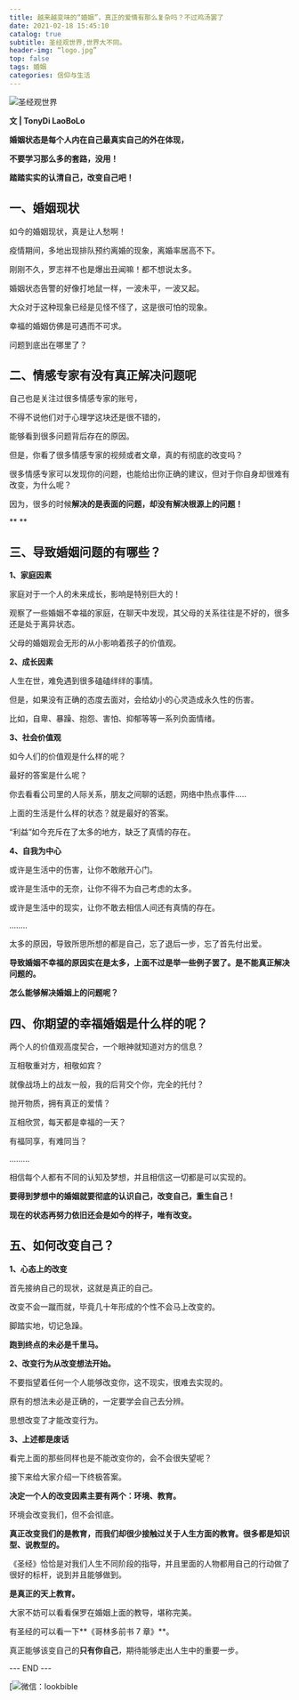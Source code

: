 ```yaml
---
title: 越来越变味的“婚姻”，真正的爱情有那么复杂吗？不过鸡汤罢了
date: 2021-02-18 15:45:10
catalog: true
subtitle: 圣经观世界,世界大不同。
header-img: “logo.jpg”
top: false
tags: 婚姻
categories: 信仰与生活
---
```


![圣经观世界](https://s3.ax1x.com/2021/02/17/y2qUoj.jpg)

**文 | TonyDi LaoBoLo**



**婚姻状态是每个人内在自己最真实自己的外在体现，**

**不要学习那么多的套路，没用！**

**踏踏实实的认清自己，改变自己吧！**



## 一、婚姻现状



如今的婚姻现状，真是让人愁啊！

疫情期间，多地出现排队预约离婚的现象，离婚率居高不下。

刚刚不久，罗志祥不也是爆出丑闻嘛！都不想说太多。

婚姻状态告警的好像打地鼠一样，一波未平，一波又起。

大众对于这种现象已经是见怪不怪了，这是很可怕的现象。

幸福的婚姻仿佛是可遇而不可求。

问题到底出在哪里了？



## 二、情感专家有没有真正解决问题呢



自己也是关注过很多情感专家的账号，

不得不说他们对于心理学这块还是很不错的，

能够看到很多问题背后存在的原因。

但是，你看了很多情感专家的视频或者文章，真的有彻底的改变吗？

很多情感专家可以发现你的问题，也能给出你正确的建议，但对于你自身却很难有改变，为什么呢？

因为，很多的时候**解决的是表面的问题，却没有解决根源上的问题！**

**
**



## 三、导致婚姻问题的有哪些？



**1、家庭因素**

家庭对于一个人的未来成长，影响是特别巨大的！

观察了一些婚姻不幸福的家庭，在聊天中发现，其父母的关系往往是不好的，很多还是处于离异状态。

父母的婚姻观会无形的从小影响着孩子的价值观。

**2、成长因素**

人生在世，难免遇到很多磕磕绊绊的事情。

但是，如果没有正确的态度去面对，会给幼小的心灵造成永久性的伤害。

比如，自卑、暴躁、抱怨、害怕、抑郁等等一系列负面情绪。

**3、社会价值观**

如今人们的价值观是什么样的呢？

最好的答案是什么呢？

你去看看公司里的人际关系，朋友之间聊的话题，网络中热点事件.....

上面的生活是什么样的状态？就是最好的答案。

“利益”如今充斥在了太多的地方，缺乏了真情的存在。

**4、自我为中心**

或许是生活中的伤害，让你不敢敞开心门。

或许是生活中的无奈，让你不得不为自己考虑的太多。

或许是生活中的现实，让你不敢去相信人间还有真情的存在。

........

太多的原因，导致所思所想的都是自己，忘了退后一步，忘了首先付出爱。

**导致婚姻不幸福的原因实在是太多，上面不过是举一些例子罢了。是不能真正解决问题的。**

**怎么能够解决婚姻上的问题呢？**



## 四、你期望的幸福婚姻是什么样的呢？



两个人的价值观高度契合，一个眼神就知道对方的信息？

互相敬重对方，相敬如宾？

就像战场上的战友一般，我的后背交个你，完全的托付？

抛开物质，拥有真正的爱情？

互相欣赏，每天都是幸福的一天？

有福同享，有难同当？

.........

相信每个人都有不同的认知及梦想，并且相信这一切都是可以实现的。

**要得到梦想中的婚姻就要彻底的认识自己，改变自己，重生自己！**

**现在的状态再努力依旧还会是如今的样子，唯有改变。**



## 五、如何改变自己？



**1、心态上的改变**

首先接纳自己的现状，这就是真正的自己。

改变不会一蹴而就，毕竟几十年形成的个性不会马上改变的。

脚踏实地，切记急躁。

**跑到终点的未必是千里马。**

**2、改变行为从改变想法开始。**

不要指望着任何一个人能够改变你，这不现实，很难去实现的。

原有的想法未必是正确的，一定要学会自己去分辨。

思想改变了才能改变行为。

**3、上述都是废话**

看完上面的那些同样也是不能改变你的，会不会很失望呢？

接下来给大家介绍一下终极答案。

**决定一个人的改变因素主要有两个：环境、教育。**

环境会改变我们，但不会彻底。

**真正改变我们的是教育，而我们却很少接触过关于人生方面的教育。很多都是知识型、说教型的。**

《圣经》恰恰是对我们人生不同阶段的指导，并且里面的人物都用自己的行动做了很好的标杆，说到并且能够做到。

**是真正的天上教育。**

大家不妨可以看看保罗在婚姻上面的教导，堪称完美。

有圣经的可以看一下**《哥林多前书 7 章》**。

真正能够该变自己的**只有你自己**，期待能够走出人生中的重要一步。

--- END ---

[![微信：lookbible](https://s3.ax1x.com/2021/02/20/y4hAHJ.jpg)